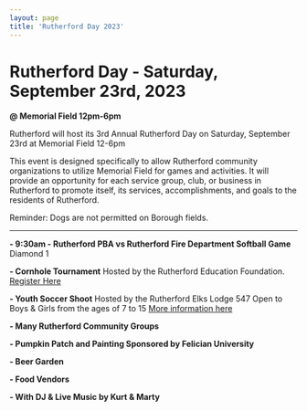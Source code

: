 ```yaml
---
layout: page
title: 'Rutherford Day 2023'
---
```


# Rutherford Day - Saturday, September 23rd, 2023

**@ Memorial Field 12pm-6pm**

Rutherford will host its 3rd Annual Rutherford Day on Saturday, September 23rd at Memorial Field 12-6pm

This event is designed specifically to allow Rutherford community organizations to utilize Memorial Field for games and activities. It will provide an opportunity for each service group, club, or business in Rutherford to promote itself, its services, accomplishments, and goals to the residents of Rutherford.

Reminder: Dogs are not permitted on Borough fields. 

---

**- 9:30am - Rutherford PBA vs Rutherford Fire Department Softball Game** Diamond 1

**- Cornhole Tournament** Hosted by the Rutherford Education Foundation. [Register Here](https://www.rutherfordeducationfoundation.org/calender/2023/9/23/3rd-annual-cornhole-tournament)

**- Youth Soccer Shoot** Hosted by the Rutherford Elks Lodge 547 Open to Boys & Girls from the ages of 7 to 15 [More information here](https://storage.googleapis.com/static.rutherford-nj.com/events/Soccer%20Shoot.pdf)

**- Many Rutherford Community Groups**  

**- Pumpkin Patch and Painting Sponsored by Felician University**

**- Beer Garden**

**- Food Vendors** 

**- With DJ & Live Music by Kurt & Marty** 
